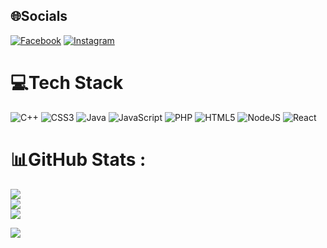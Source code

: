 
## 🌐Socials
[![Facebook](https://img.shields.io/badge/Facebook-%231877F2.svg?logo=Facebook&logoColor=white)](https://facebook.com/https://www.facebook.com/nguyendinhtoan1904) [![Instagram](https://img.shields.io/badge/Instagram-%23E4405F.svg?logo=Instagram&logoColor=white)](https://instagram.com/https://www.instagram.com/_ndt.19/) 

# 💻Tech Stack
![C++](https://img.shields.io/badge/c++-%2300599C.svg?style=plastic&logo=c%2B%2B&logoColor=white) ![CSS3](https://img.shields.io/badge/css3-%231572B6.svg?style=plastic&logo=css3&logoColor=white) ![Java](https://img.shields.io/badge/java-%23ED8B00.svg?style=plastic&logo=java&logoColor=white) ![JavaScript](https://img.shields.io/badge/javascript-%23323330.svg?style=plastic&logo=javascript&logoColor=%23F7DF1E) ![PHP](https://img.shields.io/badge/php-%23777BB4.svg?style=plastic&logo=php&logoColor=white) ![HTML5](https://img.shields.io/badge/html5-%23E34F26.svg?style=plastic&logo=html5&logoColor=white) ![NodeJS](https://img.shields.io/badge/node.js-6DA55F?style=plastic&logo=node.js&logoColor=white) ![React](https://img.shields.io/badge/react-%2320232a.svg?style=plastic&logo=react&logoColor=%2361DAFB)
# 📊GitHub Stats :
![](https://github-readme-stats.vercel.app/api?username=toannguyen194&theme=radical&hide_border=false&include_all_commits=false&count_private=false)<br/>
![](https://github-readme-streak-stats.herokuapp.com/?user=toannguyen194&theme=radical&hide_border=false)<br/>
![](https://github-readme-stats.vercel.app/api/top-langs/?username=toannguyen194&theme=radical&hide_border=false&include_all_commits=false&count_private=false&layout=compact)

![](https://github-trophies.vercel.app/?username=toannguyen194&theme=radical&no-frame=false&no-bg=false&margin-w=4)





